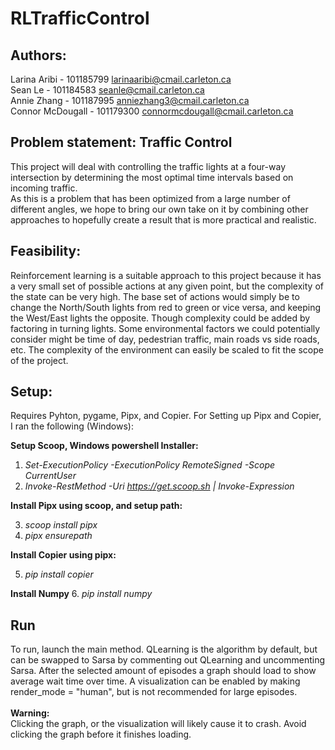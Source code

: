 # RLTrafficControl

## Authors:
Larina Aribi - 101185799 larinaaribi@cmail.carleton.ca <br/>
Sean Le - 101184583 seanle@cmail.carleton.ca <br/>
Annie Zhang - 101187995 anniezhang3@cmail.carleton.ca <br/>
Connor McDougall - 101179300 connormcdougall@cmail.carleton.ca <br/>


## Problem statement: Traffic Control
This project will deal with controlling the traffic lights at a four-way intersection by determining the most optimal time intervals based on incoming traffic. <br/> 
As this is a problem that has been optimized from a large number of different angles, we hope to bring our own take on it by combining other approaches to hopefully create a result that is more practical and realistic.

## Feasibility: 
Reinforcement learning is a suitable approach to this project because it has a very small set of possible actions at any given point, but the complexity of the state can be very high. The base set of actions would simply be to change the North/South lights from red to green or vice versa, and keeping the West/East lights the opposite. Though complexity could be added by factoring in turning lights. Some environmental factors we could potentially consider might be time of day, pedestrian traffic, main roads vs side roads, etc. The complexity of the environment can easily be scaled to fit the scope of the project.

## Setup:
Requires Pyhton, pygame, Pipx, and Copier. 
For Setting up Pipx and Copier, I ran the following (Windows): <br>

**Setup Scoop, Windows powershell Installer:**
1. *Set-ExecutionPolicy -ExecutionPolicy RemoteSigned -Scope CurrentUser*
2. *Invoke-RestMethod -Uri https://get.scoop.sh | Invoke-Expression* <br>

**Install Pipx using scoop, and setup path:**

3. *scoop install pipx*
4. *pipx ensurepath* <br>

**Install Copier using pipx:**

5. *pip install copier* <br>

**Install Numpy**
6. *pip install numpy*

## Run

To run, launch the main method. QLearning is the algorithm by default, 
but can be swapped to Sarsa by commenting out QLearning 
and uncommenting Sarsa. After the selected amount of episodes a 
graph should load to show average wait time over time. 
A visualization can be enabled by making render_mode = "human", 
but is not recommended for large episodes.<br><br>
**Warning:** <br>Clicking the graph, or the visualization will likely cause it to crash. Avoid clicking the graph before it finishes loading. 